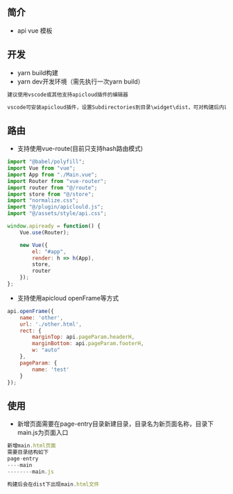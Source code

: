 ## 简介
- api vue 模板

## 开发
- yarn build构建
- yarn dev开发环境（需先执行一次yarn build）
```txt
建议使用vscode或其他支持apicloud插件的编辑器

vscode可安装apicloud插件，设置Subdirectories到目录\widget\dist，可对构建后内容进行wifi同步
```

## 路由
- 支持使用vue-route(目前只支持hash路由模式)
```js
import "@babel/polyfill";
import Vue from "vue";
import App from "./Main.vue";
import Router from "vue-router";
import router from "@/route";
import store from "@/store";
import "normalize.css";
import "@/plugin/apiclould.js";
import "@/assets/style/api.css";

window.apiready = function() {
    Vue.use(Router);

    new Vue({
        el: "#app",
        render: h => h(App),
        store,
        router
    });
};
```
- 支持使用apicloud openFrame等方式
```js
api.openFrame({
    name: 'other',
    url: './other.html',
    rect: {
        marginTop: api.pageParam.headerH,
        marginBottom: api.pageParam.footerH,
        w: "auto"
    },
    pageParam: {
        name: 'test'
    }
});
```

## 使用
- 新增页面需要在page-entry目录新建目录，目录名为新页面名称，目录下main.js为页面入口
```js
新增main.html页面
需要目录结构如下
page-entry
----main
--------main.js

构建后会在dist下出现main.html文件
```
